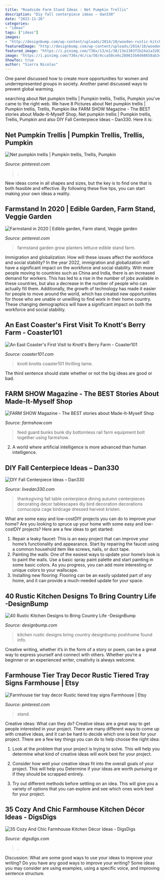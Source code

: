 ```yaml
---
title: "Roadside Farm Stand Ideas : Net Pumpkin Trellis"
description: "Diy fall centerpiece ideas – dan330"
date: "2022-11-26"
categories:
- "ideas"
tags: ["ideas"]
images:
- "http://designbump.com/wp-content/uploads/2014/10/wooden-rustic-kitchen-001.jpg"
featuredImage: "http://designbump.com/wp-content/uploads/2014/10/wooden-rustic-kitchen-001.jpg"
featured_image: "https://i.pinimg.com/736x/13/e1/38/13e1383f2b24a1a3202697c2260fa2e6--playhouse-ideas-pumpkin-trellis.jpg"
image: "https://i.pinimg.com/736x/4c/ca/50/4cca50ce6c288615b0d48658ab3468e7.jpg"
ShowToc: true
author: "Sierra Nicolas"
---
```



One panel discussed how to create more opportunities for women and underrepresented groups in society. Another panel discussed ways to prevent global warming.

	

		
searching about Net pumpkin trellis | Pumpkin trellis, Trellis, Pumpkin you've came to the right web. We have 8 Pictures about Net pumpkin trellis | Pumpkin trellis, Trellis, Pumpkin like FARM SHOW Magazine - The BEST stories about Made-It-Myself Shop, Net pumpkin trellis | Pumpkin trellis, Trellis, Pumpkin and also DIY Fall Centerpiece Ideas – Dan330. Here it is:
		
    
## Net Pumpkin Trellis | Pumpkin Trellis, Trellis, Pumpkin

<img loading=lazy src="https://i.pinimg.com/736x/13/e1/38/13e1383f2b24a1a3202697c2260fa2e6--playhouse-ideas-pumpkin-trellis.jpg" onerror="this.onerror=null;this.src='https://tse1.mm.bing.net/th?id=OIP.NmlathKxDiILEJeGtZUF2gHaJ4&amp;pid=15.1';" alt="Net pumpkin trellis | Pumpkin trellis, Trellis, Pumpkin">

_Source: pinterest.com_

>. 

	

New ideas come in all shapes and sizes, but the key is to find one that is both feasible and effective. By following these five tips, you can start making your own ideas a reality.

    
## Farmstand In 2020 | Edible Garden, Farm Stand, Veggie Garden

<img loading=lazy src="https://i.pinimg.com/736x/4c/ca/50/4cca50ce6c288615b0d48658ab3468e7.jpg" onerror="this.onerror=null;this.src='https://tse3.mm.bing.net/th?id=OIP.l2upc0VgUYHmwyZ-rJb0egHaLH&amp;pid=15.1';" alt="Farmstand in 2020 | Edible garden, Farm stand, Veggie garden">

_Source: pinterest.com_

>farmstand garden grow planters lettuce edible stand farm. 

	

Immigration and globalization: How will these issues affect the workforce and social stability?
In the year 2022, immigration and globalization will have a significant impact on the workforce and social stability. With more people moving to countries such as China and India, there is an increased demand for workers. This has led to a rise in the number of jobs available in these countries, but also a decrease in the number of people who can actually fill them. Additionally, the growth of technology has made it easier for people to move around the world, which has created new opportunities for those who are unable or unwilling to find work in their home country. These changing demographics will have a significant impact on both the workforce and social stability.

    
## An East Coaster&#039;s First Visit To Knott&#039;s Berry Farm - Coaster101

<img loading=lazy src="http://www.coaster101.com/wp-content/uploads/2017/06/KBF15.jpg" onerror="this.onerror=null;this.src='https://tse2.mm.bing.net/th?id=OIP.IzmqezCPV3Loo8XGF8Vd_wHaFj&amp;pid=15.1';" alt="An East Coaster&#039;s First Visit to Knott&#039;s Berry Farm - Coaster101">

_Source: coaster101.com_

>knott knotts coaster101 thrilling tame. 

	

The third sentence should state whether or not the big ideas are good or bad.

    
## FARM SHOW Magazine - The BEST Stories About Made-It-Myself Shop

<img loading=lazy src="https://www.farmshow.com/images/articles/29/5/13827_l.jpg" onerror="this.onerror=null;this.src='https://tse3.mm.bing.net/th?id=OIP.48KCk5On34EB0r6UOu5TKgHaFj&amp;pid=15.1';" alt="FARM SHOW Magazine - The BEST stories about Made-It-Myself Shop">

_Source: farmshow.com_

>feed guard bunks bunk diy bottomless rail farm equipment bolt together using farmshow. 

	

2. A world where artificial intelligence is more advanced than human intelligence. 

    
## DIY Fall Centerpiece Ideas – Dan330

<img loading=lazy src="http://2.bp.blogspot.com/-WXXrpJOlf8w/UGD0K3BFirI/AAAAAAAAJZ4/-gvpHDlAj4E/s640/roflbot+(26).jpg" onerror="this.onerror=null;this.src='https://tse1.mm.bing.net/th?id=OIP.JHFx9Ah-kIoznCK00iOZ8QAAAA&amp;pid=15.1';" alt="DIY Fall Centerpiece Ideas – Dan330">

_Source: livedan330.com_

>thanksgiving fall table centerpiece dining autumn centerpieces decorating decor tablescapes diy bird decoration decorations cornucopia cage birdcage dressed harvest kristen. 

	

What are some easy and low-costDIY projects you can do to improve your home?
Are you looking to spruce up your home with some easy and low-costDIY projects? Here are a few ideas to get started: 
1. Repair a leaky faucet: This is an easy project that can improve your home’s functionality and appearance. Start by repairing the faucet using a common household item like screws, nails, or duct tape. 
2. Painting the walls: One of the easiest ways to update your home’s look is to paint the walls. Use a basic spray paint palette and start painting in some basic colors. As you progress, you can add more interesting or unique colors to your wallscape. 
3. Installing new flooring: Flooring can be an easily updated part of any home, and it can provide a much-needed update for your space.

    
## 40 Rustic Kitchen Designs To Bring Country Life -DesignBump

<img loading=lazy src="http://designbump.com/wp-content/uploads/2014/10/wooden-rustic-kitchen-001.jpg" onerror="this.onerror=null;this.src='https://tse4.mm.bing.net/th?id=OIP.XcbjMTJYwE_iVgADwwJ0mAHaKH&amp;pid=15.1';" alt="40 Rustic Kitchen Designs to Bring Country Life -DesignBump">

_Source: designbump.com_

>kitchen rustic designs bring country designbump poshhome found info. 

	

Creative writing, whether it’s in the form of a story or poem, can be a great way to express yourself and connect with others. Whether you’re a beginner or an experienced writer, creativity is always welcome.

    
## Farmhouse Tier Tray Decor Rustic Tiered Tray Signs Farmhouse | Etsy

<img loading=lazy src="https://i.pinimg.com/736x/1d/da/39/1dda393c8ffd60643c83b46a3c5ec1ed.jpg" onerror="this.onerror=null;this.src='https://tse4.mm.bing.net/th?id=OIP.B6SlKCCv3rvhTBTASg_udQHaMM&amp;pid=15.1';" alt="Farmhouse tier tray decor Rustic tiered tray signs Farmhouse | Etsy">

_Source: pinterest.com_

>stand. 

	

Creative ideas: What can they do?
Creative ideas are a great way to get people interested in your project. There are many different ways to come up with creative ideas, and it can be hard to decide which one is best for your project. There are a few key things you can do to help choose the right idea:
1. Look at the problem that your project is trying to solve. This will help you determine what kind of creative ideas will work best for your project.

2. Consider how well your creative ideas fit into the overall goals of your project. This will help you Determine if your ideas are worth pursuing or if they should be scrapped entirely.

3. Try out different methods before settling on an idea. This will give you a variety of options that you can explore and see which ones work best for your project.


    
## 35 Cozy And Chic Farmhouse Kitchen Décor Ideas - DigsDigs

<img loading=lazy src="https://www.digsdigs.com/photos/2015/02/if-you-choose-a-copper-farmhouse-kitchen-sink-it-would-definitely-stand-out.jpg" onerror="this.onerror=null;this.src='https://tse1.mm.bing.net/th?id=OIP.v-5oZPxS4piQ95Q7jw_2kwHaJ0&amp;pid=15.1';" alt="35 Cozy And Chic Farmhouse Kitchen Décor Ideas - DigsDigs">

_Source: digsdigs.com_

>. 

	

Discussion: What are some good ways to use your ideas to improve your writing?
Do you have any good ways to improve your writing? Some ideas you may consider are using examples, using a specific voice, and improving sentence structure.

